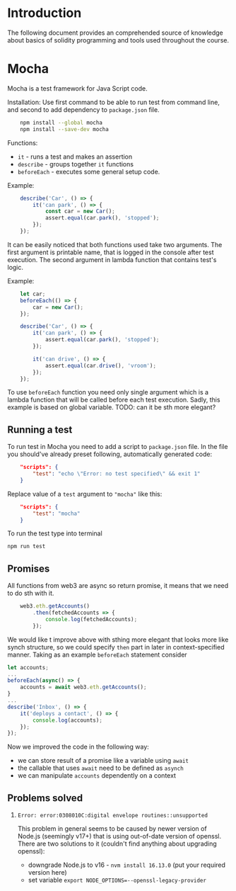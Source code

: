 # Introduction

The following document provides an comprehended source of knowledge about basics of solidity programming and tools used throughout the course.

# Mocha

Mocha is a test framework for Java Script code.

Installation: Use first command to be able to run test from command line, and second to add dependency to `package.json` file.
```sh
    npm install --global mocha
    npm install --save-dev mocha
```

Functions:
 * `it` - runs a test and makes an assertion
 * `describe` - groups together `it` functions
 * `beforeEach` - executes some general setup code.

Example:
```js
    describe('Car', () => {
        it('can park', () => {
            const car = new Car();
            assert.equal(car.park(), 'stopped');
        });
    });
```
It can be easily noticed that both functions used take two arguments. The first argument is printable name, that is logged in the console after test execution. The second argument in lambda function that contains test's logic.

Example:
```js
    let car;
    beforeEach(() => {
        car = new Car();
    });

    describe('Car', () => {
        it('can park', () => {
            assert.equal(car.park(), 'stopped');
        });

        it('can drive', () => {
            assert.equal(car.drive(), 'vroom');
        });
    });
```
To use `beforeEach` function you need only single argument which is a lambda function that will be called before each test execution. Sadly, this example is based on global variable. TODO: can it be sth more elegant?

## Running a test

To run test in Mocha you need to add a script to `package.json` file. In the file you should've already preset following, automatically generated code:
```json
    "scripts": {
        "test": "echo \"Error: no test specified\" && exit 1"
    }
```
Replace value of a `test` argument to `"mocha"` like this:
```json
    "scripts": {
        "test": "mocha"
    }
```
To run the test type into terminal
```sh
npm run test
```

## Promises

All functions from web3 are async so return promise, it means that we need to do sth with it.
```js
    web3.eth.getAccounts()
        .then(fetchedAccounts => {
            console.log(fetchedAccounts);
        });
```

We would like t improve above with sthing more elegant that looks more like synch structure, so we could specify `then` part in later in context-specified manner. Taking as an example `beforeEach` statement consider

```js
let accounts;
...
beforeEach(async() => {
    accounts = await web3.eth.getAccounts();
}
...
describe('Inbox', () => {
    it('deploys a contact', () => {
        console.log(accounts);
    });
});
```
Now we improved the code in the following way:

* we can store result of a promise like a variable using `await`
* the callable that uses `await` need to be defined as `asynch`
* we can manipulate `accounts` dependently on a context

## Problems solved

1) `Error: error:0308010C:digital envelope routines::unsupported`

   This problem in general seems to be caused by newer version of Node.js (seemingly v17+) that is using out-of-date version of openssl. There are two solutions to it (couldn't find anything about upgrading openssl):

   * downgrade Node.js to v16 - `nvm install 16.13.0` (put your required version here)
   * set variable `export NODE_OPTIONS=--openssl-legacy-provider`

